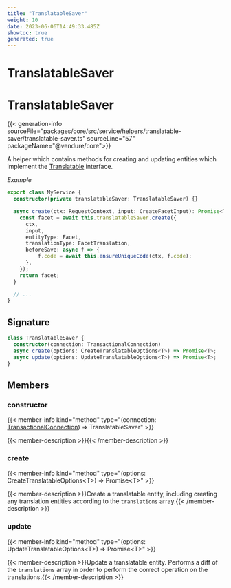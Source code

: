 ```yaml
---
title: "TranslatableSaver"
weight: 10
date: 2023-06-06T14:49:33.485Z
showtoc: true
generated: true
---
```

<!-- This file was generated from the Vendure source. Do not modify. Instead, re-run the "docs:build" script -->

# TranslatableSaver
<div class="symbol">


# TranslatableSaver

{{< generation-info sourceFile="packages/core/src/service/helpers/translatable-saver/translatable-saver.ts" sourceLine="57" packageName="@vendure/core">}}

A helper which contains methods for creating and updating entities which implement the <a href='/typescript-api/entities/interfaces#translatable'>Translatable</a> interface.

*Example*

```TypeScript
export class MyService {
  constructor(private translatableSaver: TranslatableSaver) {}

  async create(ctx: RequestContext, input: CreateFacetInput): Promise<Translated<Facet>> {
    const facet = await this.translatableSaver.create({
      ctx,
      input,
      entityType: Facet,
      translationType: FacetTranslation,
      beforeSave: async f => {
          f.code = await this.ensureUniqueCode(ctx, f.code);
      },
    });
    return facet;
  }

  // ...
}
```

## Signature

```TypeScript
class TranslatableSaver {
  constructor(connection: TransactionalConnection)
  async create(options: CreateTranslatableOptions<T>) => Promise<T>;
  async update(options: UpdateTranslatableOptions<T>) => Promise<T>;
}
```
## Members

### constructor

{{< member-info kind="method" type="(connection: <a href='/typescript-api/data-access/transactional-connection#transactionalconnection'>TransactionalConnection</a>) => TranslatableSaver"  >}}

{{< member-description >}}{{< /member-description >}}

### create

{{< member-info kind="method" type="(options: CreateTranslatableOptions&#60;T&#62;) => Promise&#60;T&#62;"  >}}

{{< member-description >}}Create a translatable entity, including creating any translation entities according
to the `translations` array.{{< /member-description >}}

### update

{{< member-info kind="method" type="(options: UpdateTranslatableOptions&#60;T&#62;) => Promise&#60;T&#62;"  >}}

{{< member-description >}}Update a translatable entity. Performs a diff of the `translations` array in order to
perform the correct operation on the translations.{{< /member-description >}}


</div>
